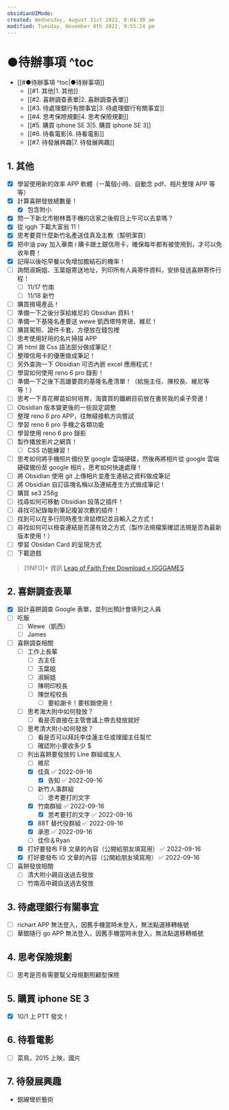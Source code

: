 ```yaml
---
obsidianUIMode: 
created: Wednesday, August 31st 2022, 8:04:30 am
modified: Tuesday, November 8th 2022, 9:55:24 pm
---
```


# ●待辦事項 ^toc

- [[#●待辦事項 ^toc|●待辦事項]]
	- [[#1. 其他|1. 其他]]
	- [[#2. 喜餅調查表單|2. 喜餅調查表單]]
	- [[#3. 待處理銀行有關事宜|3. 待處理銀行有關事宜]]
	- [[#4. 思考保險規劃|4. 思考保險規劃]]
	- [[#5. 購買 iphone SE 3|5. 購買 iphone SE 3]]
	- [[#6. 待看電影|6. 待看電影]]
	- [[#7. 待發展興趣|7. 待發展興趣]]

## 1. 其他
- [x] 學習使用新的效率 APP 軟體（一萬個小時、自動念 pdf、相片整理 APP 等等）
- [x] 計算喜餅發放總數量！
	- [x] 包含附小
- [x] 問一下新北市樹林賣手機的店家之後假日上午可以去拿嗎？
- [x] 從 iggh 下載大富翁 11！
- [x] 思考要買什麼新竹名產送佳真及主教（幫明潔買）
- [x] 把中油 pay 加入華南 i 購卡跟土銀信用卡，確保每年都有被使用到，才可以免收年費！ 
- [x] 記得以後吃早餐以免增加膽結石的機率！
- [ ] 詢問淑婉姐、玉葉姐寄送地址，列印所有人員寄件資料，安排發送喜餅寄件行程！
	- [ ] 11/17 竹南
	- [ ] 11/18 新竹
- [ ] 購買撓場產品！
- [ ] 準備一下之後分享給維尼的 Obsidian 資料！
- [ ] 準備一下基隆名產要送 wewe 凱西塔特育瑱、維尼！
- [ ] 購買駕照、證件卡套，方便放在錢包裡
- [ ] 思考使用好用的名片掃描 APP
- [ ] 將 html 跟 Css 語法部分做成筆記！
- [ ] 整理信用卡的優惠做成筆記！
- [ ] 另外查詢一下 Obsidian 可否內嵌 excel 應用程式！
- [ ] 學習如何使用 reno 6 pro 錄影！
- [ ] 準備一下之後下高雄要買的基隆名產清單！（給施主任、陳校長、維尼等等！）
- [ ] 思考一下青花椰苗如何培育，淘寶買的鐵網目前放在書房我的桌子旁邊！
- [ ] Obsidian 版本變更後的一些設定調整
- [ ] 整理 reno 6 pro APP，往無縫接軌方向嘗試 
- [ ] 學習 reno 6 pro 手機之各類功能
- [ ] 學習使用 reno 6 pro 錄影
- [ ] 製作播放影片之網頁！
	- [ ] CSS 功能練習！
- [ ] 思考如何將手機照片備份至 google 雲端硬碟，然後再將相片從 google 雲端硬碟備份至 google 相片，思考如何快速處理！
- [ ] 將 Obsidian 使用 git 上傳相片並產生連結之資料做成筆記
- [ ] 將 Obsidian 自訂區塊名稱以及連結產生方式做成筆記！
- [ ] 購買 se3 256g
- [ ] 找尋如何可移動 Obsidian 段落之插件！
- [ ] 尋找可紀錄每則筆記複習次數的插件！
- [ ] 找到可以在多行同時產生滑鼠標記並且輸入之方式！
- [ ] 尋找如何可以檢查連結是否還有效之方式（製作法規檔案確認法規是否為最新版本使用！）
- [ ] 學習 Obsidan Card 的呈現方式
- [ ] 下載遊戲 

 > [!INFO]+ 資訊
> [Leap of Faith Free Download « IGGGAMES](https://igg-games.com/leap-of-faith-free-download.html)

## 2. 喜餅調查表單
- [x] 設計喜餅調查 Google 表單，並列出預計會填列之人員
- [ ] 吃飯
	- [ ] Wewe（凱西）
	- [ ] James
- [ ] 喜餅調查相關 
	- [ ] 工作上長輩
		- [ ] 古主任
		- [ ] 玉葉姐
		- [ ] 淑婉姐
		- [ ] 陳明印校長
		- [ ] 陳世程校長
			- [ ] 要給謝卡！要核銷使用！
	- [ ] 思考海大附中如何發放？
		- [ ] 看是否直接在主管會議上帶去發放就好
	- [ ] 思考清大附小如何發放？
		- [ ] 看是否可以拜託李佳蓮主任或理國主任幫忙
		- [ ] 確認附小要收多少 $
	- [ ] 列出喜餅要發放的 Line 群組或友人
		- [ ] 維尼
		- [x] 佳真 ✅ 2022-09-16
			- [x] 告知 ✅ 2022-09-16
		- [ ] 新竹人事群組
			- [ ] 思考要打的文字
		- [x] 竹南群組 ✅ 2022-09-16
			- [x] 思考要打的文字 ✅ 2022-09-16
		- [x] 88T 替代役群組 ✅ 2022-09-16
		- [x] 承恩 ✅ 2022-09-16
		- [ ] 佳伶＆Ryan
	- [x] 打好要發布 FB 文章的內容（公開給朋友填寫用） ✅ 2022-09-16
	- [x] 打好要發布 IG 文章的內容（公開給朋友填寫用） ✅ 2022-09-16
- [ ] 喜餅發放相關
	- [ ] 清大附小親自送過去發放
	- [ ] 竹南高中親自送過去發放

## 3. 待處理銀行有關事宜
- [ ] richart APP 無法登入，因舊手機當時未登入，無法點選移轉帳號
- [ ] 華銀隨行 go APP 無法登入，因舊手機當時未登入，無法點選移轉帳號

## 4. 思考保險規劃
- [ ] 思考是否有需要幫父母規劃照顧型保險

## 5. 購買 iphone SE 3
- [x] 10/1 上 PTT 發文！

## 6. 待看電影
- [ ] 菜鳥，2015 上映，國片

## 7. 待發展興趣
- 鋁線彎折藝術